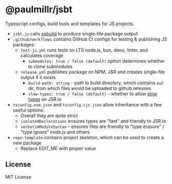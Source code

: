 # @paulmillr/jsbt

Typescript configs, build tools and templates for JS projects.

* `jsbt.js` calls [esbuild](https://esbuild.github.io) to produce single-file package output
* `.github/workflows` contains GitHub CI configs for testing & publishing JS packages:
    * `test-js.yml` runs tests on LTS node.js, bun, deno, linter, and calculates coverage
        * `submodules: true / false (default)` option determines whether to clone submodules
    * `release.yml` publishes package on NPM, JSR and creates single-file output if it exists
        * `build-path: string` - path to build directory, which contains `out` dir, from which
          files would be uploaded to github releases
        * `slow-types: true / false (default)` - whether to allow [slow types](https://jsr.io/docs/about-slow-types) on JSR.io
* `tsconfig.esm.json` and `tsconfig.cjs.json` allow inheritance with a few useful options:
    * Overall they are quite strict
    * `isolatedDeclarations` ensures types are "fast" and friendly to JSR.io
    * `verbatimModuleSyntax` - ensures files are friendly to "type erasure" / "type ignore"
  node.js and others
* `repo-template` contains project skeleton, which can be used to create a new package
    * Replace EDIT_ME with proper value

## License

MIT License

